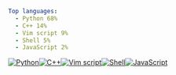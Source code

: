 ``` yaml
Top languages:
  - Python 68%
  - C++ 14%
  - Vim script 9%
  - Shell 5%
  - JavaScript 2%
```

[![Python](https://via.placeholder.com/122x10/3572A5/?text=+)](https://github.com/search?l=Python&q=user%3Aqiz-li+language%3APython&type=code)[![C++](https://via.placeholder.com/25x10/f34b7d/?text=+)](https://github.com/search?l=C++&q=user%3Aqiz-li+language%3AC++&type=code)[![Vim script](https://via.placeholder.com/16x10/199f4b/?text=+)](https://github.com/search?l=Vim+script&q=user%3Aqiz-li+language%3AVimscript&type=code)[![Shell](https://via.placeholder.com/9x10/89e051/?text=+)](https://github.com/search?l=Shell&q=user%3Aqiz-li+language%3AShell&type=code)[![JavaScript](https://via.placeholder.com/3x10/f1e05a/?text=+)](https://github.com/search?l=JavaScript&q=user%3Aqiz-li+language%3AJavaScript&type=code)

